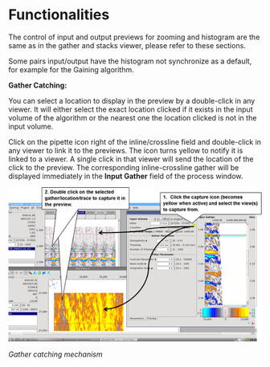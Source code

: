 # Functionalities

The control of input and output previews for zooming and histogram are the same as in the gather and stacks viewer, please refer to these sections.

Some pairs input/output have the histogram not synchronize as a default, for example for the Gaining algorithm.

**Gather Catching:**

You can select a location to display in the preview by a double-click in any viewer. It will either select the exact location clicked if it exists in the input volume of the algorithm or the nearest one the location clicked is not in the input volume.

Click on the pipette icon right of the inline/crossline field and double-click in any viewer to link it to the previews. The icon turns yellow to notify it is linked to a viewer. A single click in that viewer will send the location of the click to the preview. The corresponding inline-crossline gather will be displayed immediately in the **Input Gather** field of the process window.

![](../../.gitbook/assets/010_overview_of_the_process_window.png)

_Gather catching mechanism_


